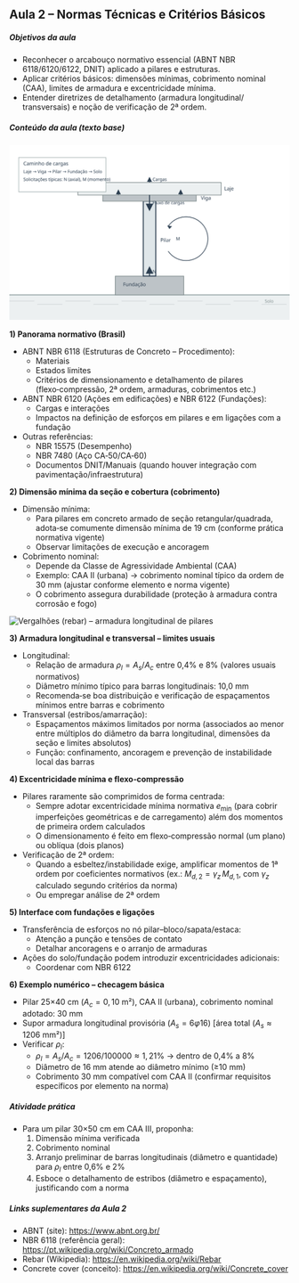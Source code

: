 ## Aula 2 – Normas Técnicas e Critérios Básicos

##### Objetivos da aula
- Reconhecer o arcabouço normativo essencial (ABNT NBR 6118/6120/6122, DNIT) aplicado a pilares e estruturas.
- Aplicar critérios básicos: dimensões mínimas, cobrimento nominal (CAA), limites de armadura e excentricidade mínima.
- Entender diretrizes de detalhamento (armadura longitudinal/ transversais) e noção de verificação de 2ª ordem.

##### Conteúdo da aula (texto base)

![Esquema de pilar e caminho de cargas (local)](assets/pilar_esquema.svg)


**1) Panorama normativo (Brasil)**

- ABNT NBR 6118 (Estruturas de Concreto – Procedimento):
	- Materiais
	- Estados limites
	- Critérios de dimensionamento e detalhamento de pilares (flexo‑compressão, 2ª ordem, armaduras, cobrimentos etc.)
- ABNT NBR 6120 (Ações em edificações) e NBR 6122 (Fundações):
	- Cargas e interações
	- Impactos na definição de esforços em pilares e em ligações com a fundação
- Outras referências:
	- NBR 15575 (Desempenho)
	- NBR 7480 (Aço CA‑50/CA‑60)
	- Documentos DNIT/Manuais (quando houver integração com pavimentação/infraestrutura)


**2) Dimensão mínima da seção e cobertura (cobrimento)**

- Dimensão mínima:
	- Para pilares em concreto armado de seção retangular/quadrada, adota‑se comumente dimensão mínima de 19 cm (conforme prática normativa vigente)
	- Observar limitações de execução e ancoragem
- Cobrimento nominal:
	- Depende da Classe de Agressividade Ambiental (CAA)
	- Exemplo: CAA II (urbana) → cobrimento nominal típico da ordem de 30 mm (ajustar conforme elemento e norma vigente)
	- O cobrimento assegura durabilidade (proteção à armadura contra corrosão e fogo)

![Vergalhões (rebar) – armadura longitudinal de pilares](https://upload.wikimedia.org/wikipedia/commons/f/fe/A_bunch_of_rebar.jpg)


**3) Armadura longitudinal e transversal – limites usuais**

- Longitudinal:
	- Relação de armadura $\rho_l = A_s/A_c$ entre 0,4% e 8% (valores usuais normativos)
	- Diâmetro mínimo típico para barras longitudinais: 10,0 mm
	- Recomenda‑se boa distribuição e verificação de espaçamentos mínimos entre barras e cobrimento
- Transversal (estribos/amarração):
	- Espaçamentos máximos limitados por norma (associados ao menor entre múltiplos do diâmetro da barra longitudinal, dimensões da seção e limites absolutos)
	- Função: confinamento, ancoragem e prevenção de instabilidade local das barras


**4) Excentricidade mínima e flexo‑compressão**

- Pilares raramente são comprimidos de forma centrada:
	- Sempre adotar excentricidade mínima normativa $e_{\min}$ (para cobrir imperfeições geométricas e de carregamento) além dos momentos de primeira ordem calculados
	- O dimensionamento é feito em flexo‑compressão normal (um plano) ou oblíqua (dois planos)
- Verificação de 2ª ordem:
	- Quando a esbeltez/instabilidade exige, amplificar momentos de 1ª ordem por coeficientes normativos (ex.: $M_{d,2}=\gamma_z\,M_{d,1}$, com $\gamma_z$ calculado segundo critérios da norma)
	- Ou empregar análise de 2ª ordem


**5) Interface com fundações e ligações**

- Transferência de esforços no nó pilar–bloco/sapata/estaca:
	- Atenção a punção e tensões de contato
	- Detalhar ancoragens e o arranjo de armaduras
- Ações do solo/fundação podem introduzir excentricidades adicionais:
	- Coordenar com NBR 6122


**6) Exemplo numérico – checagem básica**

- Pilar 25×40 cm ($A_c=0{,}10$ m²), CAA II (urbana), cobrimento nominal adotado: 30 mm
- Supor armadura longitudinal provisória ($A_s=6\varphi 16$) [área total ($A_s\approx 1206$ mm²)]
- Verificar $\rho_l$:
	- $\rho_l=A_s/A_c=1206/100000\approx 1{,}21\%$ → dentro de 0,4% a 8%
	- Diâmetro de 16 mm atende ao diâmetro mínimo (≥10 mm)
	- Cobrimento 30 mm compatível com CAA II (confirmar requisitos específicos por elemento na norma)


##### Atividade prática

- Para um pilar 30×50 cm em CAA III, proponha:
	1. Dimensão mínima verificada
	2. Cobrimento nominal
	3. Arranjo preliminar de barras longitudinais (diâmetro e quantidade) para $\rho_l$ entre 0,6% e 2%
	4. Esboce o detalhamento de estribos (diâmetro e espaçamento), justificando com a norma

##### Links suplementares da Aula 2
- ABNT (site): https://www.abnt.org.br/
- NBR 6118 (referência geral): https://pt.wikipedia.org/wiki/Concreto_armado
- Rebar (Wikipedia): https://en.wikipedia.org/wiki/Rebar
- Concrete cover (conceito): https://en.wikipedia.org/wiki/Concrete_cover
